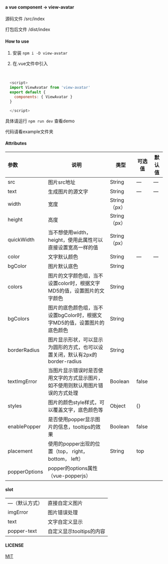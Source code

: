 #### **a vue component -> view-avatar**



源码文件 /src/index



打包后文件 /dist/index





#### How to use



1. 安装 `npm i -D view-avatar`



2. 在.vue文件中引入

​    
  ```javascript
    <script>    
    import ViewAvatar from 'view-avatar'
    export default {
      components: { ViewAvatar }
    }

    </script>
  ```

具体请运行  `npm run dev` 查看demo

代码请看example文件夹



####  Attributes  

| 参数          | 说明                                                         | 类型          | 可选值 | 默认值 |
| :------------ | ------------------------------------------------------------ | ------------- | ------ | ------ |
| src           | 图片src地址                                                  | String        | —      | —      |
| text          | 生成图片的源文字                                             | String        | —      | —      |
| width         | 宽度                                                         | String （px） |        |        |
| height        | 高度                                                         | String （px） |        |        |
| quickWidth    | 当不想使用width，height，使用此属性可以直接设置宽高一样的值  | String （px） |        |        |
| color         | 文字默认颜色                                                 | String        | —      | —      |
| bgColor       | 图片默认底色                                                 | String        |        |        |
| colors        | 图片的文字颜色组，当不设置color时，根据文字MD5的值，设置图片的文字颜色 | String        |        |        |
| bgColors      | 图片的底色颜色组，当不设置bgColor时，根据文字MD5的值，设置图片的底色颜色 | String        |        |        |
| borderRadius  | 图片显示形状，可以显示为圆形的方式，也可以设置关闭，默认有2px的border-radius | String        |        |        |
| textImgError  | 当图片显示错误时是否使用文字的方式显示图片，如不使用则默认用图片错误的方式处理 | Boolean       | false  |        |
| styles        | 图片的颜色style样式，可以覆盖文字，底色颜色等                | Object        | {}     |        |
| enablePopper  | 是否使用popper显示图片的信息，tooltips的效果                 | Boolean       | false  |        |
| placement     | 使用的popper出现的位置（top， right， bottom， left）        | String        | top    |        |
| popperOptions | popper的options属性（vue-popperjs）                          |               |        |        |


####  slot

|               |                          |
| ------------- | ------------------------ |
| —（默认方式） | 直接自定义图片           |
| imgError      | 图片错误处理             |
| text          | 文字自定义显示           |
| popper-text   | 自定义显示tooltips的内容 |



#### LICENSE

[MIT](https://github.com/LwcReber/view-avatar/blob/master/LICENSE)